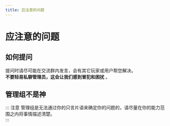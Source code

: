 ```yaml
---
title: 应注意的问题
---
```

# 应注意的问题


## 如何提问
提问时请尽可能在交流群内发言，会有其它玩家或用户帮您解决。  
**不要轻易私聊管理员，这会让我们感到冒犯和困扰** 。

## 管理组不是神

::: 注意
管理组是无法通过你的只言片语来确定你的问题的，请尽量在你的能力范围之内将事情描述清楚。    
:::
